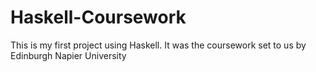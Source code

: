 # Haskell-Coursework
This is my first project using Haskell. It was the coursework set to us by Edinburgh Napier University
